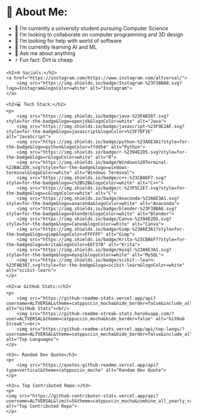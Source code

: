 <!-- MasterHead -->
 <h1>💫 About Me:</h1>
    <ul>
        <li>🔭 I’m currently a university student pursuing Computer Science</li>
        <li>👯 I’m looking to collaborate on computer programming and 3D design</li>
        <li>🤝 I’m looking for help with world of software</li>
        <li>🌱 I’m currently learning AI and ML</li>
        <li>💬 Ask me about anything</li>
        <li>⚡ Fun fact: Dirt is cheap</li>
    </ul>

    <h2>🌐 Socials:</h2>
    <a href="https://instagram.com/https://www.instagram.com/altversal/">
        <img src="https://img.shields.io/badge/Instagram-%23F38BA8.svg?logo=Instagram&logoColor=white" alt="Instagram">
    </a>

    <h2>💻 Tech Stack:</h2>
    <p>
        <img src="https://img.shields.io/badge/java-%23FAB387.svg?style=for-the-badge&logo=openjdk&logoColor=white" alt="Java">
        <img src="https://img.shields.io/badge/javascript-%23F9E2AF.svg?style=for-the-badge&logo=javascript&logoColor=%23F7DF1E" alt="JavaScript">
        <img src="https://img.shields.io/badge/python-%23A6E3A1?style=for-the-badge&logo=python&logoColor=ffdd54" alt="Python">
        <img src="https://img.shields.io/badge/r-%2394E2D5.svg?style=for-the-badge&logo=r&logoColor=white" alt="R">
        <img src="https://img.shields.io/badge/Windows%20Terminal-%23BAC2DE.svg?style=for-the-badge&logo=windows-terminal&logoColor=white" alt="Windows Terminal">
        <img src="https://img.shields.io/badge/c++-%23CBA6F7.svg?style=for-the-badge&logo=c%2B%2B&logoColor=white" alt="C++">
        <img src="https://img.shields.io/badge/c-%23F5C2E7.svg?style=for-the-badge&logo=c&logoColor=white" alt="C">
        <img src="https://img.shields.io/badge/Anaconda-%23A6E3A1.svg?style=for-the-badge&logo=anaconda&logoColor=white" alt="Anaconda">
        <img src="https://img.shields.io/badge/blender-%23F38BA8.svg?style=for-the-badge&logo=blender&logoColor=white" alt="Blender">
        <img src="https://img.shields.io/badge/Canva-%2394E2D5.svg?style=for-the-badge&logo=Canva&logoColor=white" alt="Canva">
        <img src="https://img.shields.io/badge/Gimp-%23A6E3A1?style=for-the-badge&logo=gimp&logoColor=FFFFFF" alt="Gimp">
        <img src="https://img.shields.io/badge/Krita-%23CBA6F7?style=for-the-badge&logo=krita&logoColor=EEF37B" alt="Krita">
        <img src="https://img.shields.io/badge/mysql-%23A6E3A1.svg?style=for-the-badge&logo=mysql&logoColor=white" alt="MySQL">
        <img src="https://img.shields.io/badge/scikit--learn-%23FAB387.svg?style=for-the-badge&logo=scikit-learn&logoColor=white" alt="scikit-learn">
    </p>

    <h2>📊 GitHub Stats:</h2>
    <p>
        <img src="https://github-readme-stats.vercel.app/api?username=ALTVERSAL&theme=catppuccin_mocha&hide_border=false&include_all_commits=false&count_private=false" alt="GitHub Stats"><br/>
        <img src="https://github-readme-streak-stats.herokuapp.com/?user=ALTVERSAL&theme=catppuccin_mocha&hide_border=false" alt="GitHub Streak"><br/>
        <img src="https://github-readme-stats.vercel.app/api/top-langs/?username=ALTVERSAL&theme=catppuccin_mocha&hide_border=false&include_all_commits=false&count_private=false&layout=compact" alt="Top Languages">
    </p>

    <h3>✍️ Random Dev Quote</h3>
    <p>
        <img src="https://quotes-github-readme.vercel.app/api?type=vertical&theme=catppuccin_mocha" alt="Random Dev Quote">
    </p>

    <h3>🔝 Top Contributed Repo:</h3>
    <p>
    <img src="https://github-contributor-stats.vercel.app/api?username=ALTVERSAL&limit=5&theme=catppuccin_mocha&combine_all_yearly_contributions=true" alt="Top Contributed Repo">
    </p>
